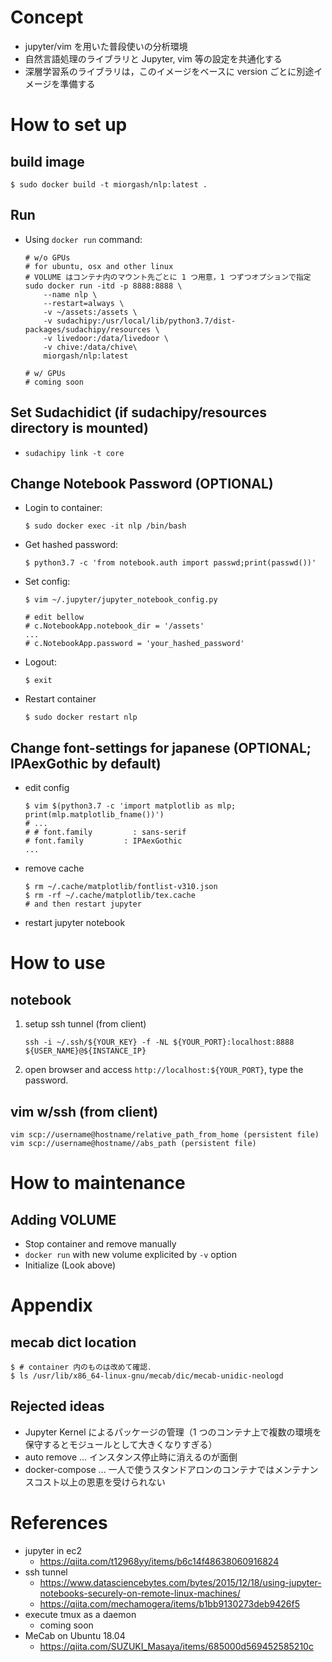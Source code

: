 # Concept

- jupyter/vim を用いた普段使いの分析環境
- 自然言語処理のライブラリと Jupyter, vim 等の設定を共通化する
- 深層学習系のライブラリは，このイメージをベースに version ごとに別途イメージを準備する

# How to set up

## build image

```
$ sudo docker build -t miorgash/nlp:latest .
```

## Run

- Using `docker run` command:

    ```
    # w/o GPUs
    # for ubuntu, osx and other linux
    # VOLUME はコンテナ内のマウント先ごとに 1 つ用意，1 つずつオプションで指定
    sudo docker run -itd -p 8888:8888 \
        --name nlp \
        --restart=always \
        -v ~/assets:/assets \
        -v sudachipy:/usr/local/lib/python3.7/dist-packages/sudachipy/resources \
        -v livedoor:/data/livedoor \
        -v chive:/data/chive\
        miorgash/nlp:latest

    # w/ GPUs
    # coming soon
    ```

## Set Sudachidict (if sudachipy/resources directory is mounted)

- `sudachipy link -t core`

## Change Notebook Password (OPTIONAL)

- Login to container:

    ```
    $ sudo docker exec -it nlp /bin/bash
    ```

- Get hashed password:

    ```
    $ python3.7 -c 'from notebook.auth import passwd;print(passwd())'
    ```

- Set config:

    ```
    $ vim ~/.jupyter/jupyter_notebook_config.py

    # edit bellow
    # c.NotebookApp.notebook_dir = '/assets'
    ...
    # c.NotebookApp.password = 'your_hashed_password'
    ```

- Logout:

    ```
    $ exit
    ```

- Restart container

    ```
    $ sudo docker restart nlp
    ```

## Change font-settings for japanese (OPTIONAL; IPAexGothic by default)

- edit config

    ```
    $ vim $(python3.7 -c 'import matplotlib as mlp; print(mlp.matplotlib_fname())')
    # ...
    # # font.family         : sans-serif
    # font.family         : IPAexGothic
    ...
    ```

- remove cache

    ```
    $ rm ~/.cache/matplotlib/fontlist-v310.json
    $ rm -rf ~/.cache/matplotlib/tex.cache
    # and then restart jupyter
    ```

- restart jupyter notebook

# How to use
## notebook

1. setup ssh tunnel (from client)

    ```console
    ssh -i ~/.ssh/${YOUR_KEY} -f -NL ${YOUR_PORT}:localhost:8888 ${USER_NAME}@${INSTANCE_IP}
    ```

1. open browser and access `http://localhost:${YOUR_PORT}`, type the password.

## vim w/ssh (from client)

```
vim scp://username@hostname/relative_path_from_home (persistent file)
vim scp://username@hostname//abs_path (persistent file)
```

# How to maintenance
## Adding VOLUME

- Stop container and remove manually
- `docker run` with new volume explicited by `-v` option
- Initialize (Look above)

# Appendix
## mecab dict location
```
$ # container 内のものは改めて確認．
$ ls /usr/lib/x86_64-linux-gnu/mecab/dic/mecab-unidic-neologd
```

## Rejected ideas

- Jupyter Kernel によるパッケージの管理（1 つのコンテナ上で複数の環境を保守するとモジュールとして大きくなりすぎる）
- auto remove ... インスタンス停止時に消えるのが面倒
- docker-compose ... 一人で使うスタンドアロンのコンテナではメンテナンスコスト以上の恩恵を受けられない

# References

- jupyter in ec2
  - https://qiita.com/t12968yy/items/b6c14f48638060916824
- ssh tunnel
  - https://www.datasciencebytes.com/bytes/2015/12/18/using-jupyter-notebooks-securely-on-remote-linux-machines/
  - https://qiita.com/mechamogera/items/b1bb9130273deb9426f5
- execute tmux as a daemon
  - coming soon
- MeCab on Ubuntu 18.04
  - https://qiita.com/SUZUKI_Masaya/items/685000d569452585210c
